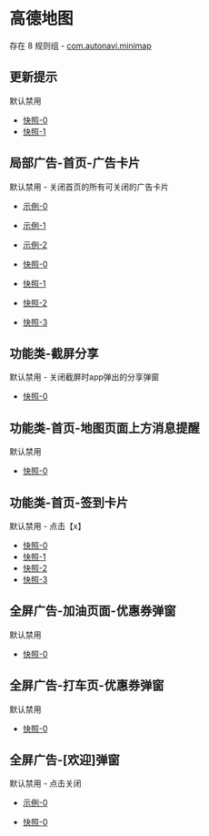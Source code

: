 # 高德地图

存在 8 规则组 - [com.autonavi.minimap](/src/apps/com.autonavi.minimap.ts)

## 更新提示

默认禁用

- [快照-0](https://i.gkd.li/i/13379094)
- [快照-1](https://i.gkd.li/i/13379426)

## 局部广告-首页-广告卡片

默认禁用 - 关闭首页的所有可关闭的广告卡片

- [示例-0](https://m.gkd.li/101449500/9a0ef511-4acc-4a7e-9c25-e9384662b3d1)
- [示例-1](https://m.gkd.li/101449500/57d378eb-334c-4552-81f7-f7393a92412b)
- [示例-2](https://m.gkd.li/101449500/4c78d23e-10b2-40cb-a156-83237d237a6c)

- [快照-0](https://i.gkd.li/i/14715295)
- [快照-1](https://i.gkd.li/i/14730914)
- [快照-2](https://i.gkd.li/i/14730915)
- [快照-3](https://i.gkd.li/i/14784970)

## 功能类-截屏分享

默认禁用 - 关闭截屏时app弹出的分享弹窗

- [快照-0](https://i.gkd.li/i/13473388)

## 功能类-首页-地图页面上方消息提醒

默认禁用

- [快照-0](https://i.gkd.li/i/12642830)

## 功能类-首页-签到卡片

默认禁用 - 点击【x】

- [快照-0](https://i.gkd.li/i/12642842)
- [快照-1](https://i.gkd.li/i/12642845)
- [快照-2](https://i.gkd.li/i/12818770)
- [快照-3](https://i.gkd.li/i/13764540)

## 全屏广告-加油页面-优惠券弹窗

默认禁用

- [快照-0](https://i.gkd.li/i/12642857)

## 全屏广告-打车页-优惠券弹窗

默认禁用

- [快照-0](https://i.gkd.li/i/13806882)

## 全屏广告-[欢迎]弹窗

默认禁用 - 点击关闭

- [示例-0](https://m.gkd.li/57941037/660ef360-eee8-4fb8-9764-7a1822ccb6e9)

- [快照-0](https://i.gkd.li/i/14800704)
